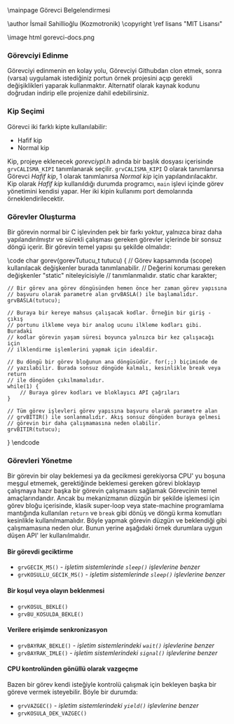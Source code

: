 \mainpage Görevci Belgelendirmesi

\author İsmail Sahillioğlu (Kozmotronik)
\copyright \ref lisans "MIT Lisansı"

\image html gorevci-docs.png

<!-- \image latex gorevci-docs.png "Görevci Docs Resmi" -->


### Görevciyi Edinme
Görevciyi edinmenin en kolay yolu, Görevciyi Githubdan clon etmek, sonra
(varsa) uygulamak istediğiniz portun örnek projesini açıp gerekli
değişiklikleri yaparak kullanmaktır. Alternatif olarak kaynak kodunu doğrudan
indirip elle projenize dahil edebilirsiniz.


### Kip Seçimi
Görevci iki farklı kipte kullanılabilir:

- Hafif kip
- Normal kip

Kip, projeye eklenecek *gorevciypl.h* adında bir başlık dosyası içerisinde
`grvCALISMA_KIPI` tanımlanarak seçilir. `grvCALISMA_KIPI` 0 olarak tanımlanırsa
Görevci *Hafif kip*, 1 olarak tanımlanırsa *Normal kip* için yapılandırılacaktır.
Kip olarak *Hafif kip* kullanıldığı durumda programcı, `main` işlevi içinde
görev yönetimini kendisi yapar. Her iki kipin kullanımı port demolarında
örneklendirilecektir.


### Görevler Oluşturma
Bir görevin normal bir C işlevinden pek bir farkı yoktur, yalnızca biraz daha
yapılandırılmıştır ve sürekli çalışması gereken görevler içlerinde bir sonsuz
döngü içerir. Bir görevin temel yapısı şu şekilde olmalıdır:  

\code
char gorev(gorevTutucu_t tutucu) {
    // Görev kapsamında (scope) kullanılacak değişkenler burada tanımlanabilir.
    // Değerini koruması gereken değişkenler "static" niteleyicisiyle
    // tanımlanmalıdır.
    static char karakter;

    // Bir görev ana görev döngüsünden hemen önce her zaman görev yapısına
    // başvuru olarak parametre alan grvBASLA() ile başlamalıdır.
    grvBASLA(tutucu);

    // Buraya bir kereye mahsus çalışacak kodlar. Örneğin bir giriş - çıkış
    // portunu ilkleme veya bir analog ucunu ilkleme kodları gibi. Buradaki
    // kodlar görevin yaşam süresi boyunca yalnızca bir kez çalışacağı için
    // ilklendirme işlemlerini yapmak için idealdir.

    // Bu döngü bir görev bloğunun ana döngüsüdür. for(;;) biçiminde de
    // yazılabilir. Burada sonsuz döngüde kalmalı, kesinlikle break veya return
    // ile döngüden çıkılmamalıdır.
    while(1) {
        // Buraya görev kodları ve bloklayıcı API çağrıları
    }

    // Tüm görev işlevleri görev yapısına başvuru olarak parametre alan
    // grvBITIR() ile sonlanmalıdır. Akış sonsuz döngüden buraya gelmesi
    // görevin bir daha çalışmamasına neden olabilir.
    grvBITIR(tutucu);
}
\endcode


### Görevleri Yönetme
Bir görevin bir olay beklemesi ya da gecikmesi gerekiyorsa CPU' yu boşuna
meşgul etmemek, gerektiğinde beklemesi gereken görevi bloklayıp çalışmaya
hazır başka bir görevin çalışmasını sağlamak Görevcinin temel amaçlarındandır.
Ancak bu mekanizmanın düzgün bir şekilde işlemesi için görev bloğu içerisinde,
klasik super-loop veya state-machine programlama mantığında kullanılan `return`
ve `break` gibi dönüş ve döngü kırma komutları kesinlikle kullanılmamalıdır.
Böyle yapmak görevin düzgün ve beklendiği gibi çalışmamasına neden olur.
Bunun yerine aşağıdaki örnek durumlara uygun düşen API' ler kullanılmalıdır.

#### Bir görevdi geciktirme
- `grvGECIK_MS()` - *işletim sistemlerinde `sleep()` işlevlerine benzer*
- `grvKOSULLU_GECIK_MS()` - *işletim sistemlerinde `sleep()` işlevlerine benzer*

#### Bir koşul veya olayın beklenmesi
- `grvKOSUL_BEKLE()`
- `grvBU_KOSULDA_BEKLE()`

#### Verilere erişimde senkronizasyon
- `grvBAYRAK_BEKLE()` - *işletim sistemlerindeki `wait()` işlevlerine benzer*
- `grvBAYRAK_IMLE()` - *işletim sistemlerindeki `signal()` işlevlerine benzer*

#### CPU kontrolünden gönüllü olarak vazgeçme
Bazen bir görev kendi isteğiyle kontrolü çalışmak için bekleyen başka bir
göreve vermek isteyebilir. Böyle bir durumda:
- `grvVAZGEC()` - *işletim sistemlerindeki `yield()` işlevlerine benzer*
- `grvKOSULA_DEK_VAZGEC()`

